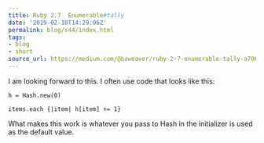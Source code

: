 ```yaml
---
title: Ruby 2.7  Enumerable#tally
date: '2019-02-10T14:29:06Z'
permalink: blog/s44/index.html
tags:
- blog
- short
source_url: https://medium.com/@baweaver/ruby-2-7-enumerable-tally-a706a5fb11ea
---
```


I am looking forward to this. I often use code that looks like this: 

```h = Hash.new(0)```

```items.each {|item| h[item] += 1}```

What makes this work is whatever you pass to Hash in the initializer is used as the default value.
